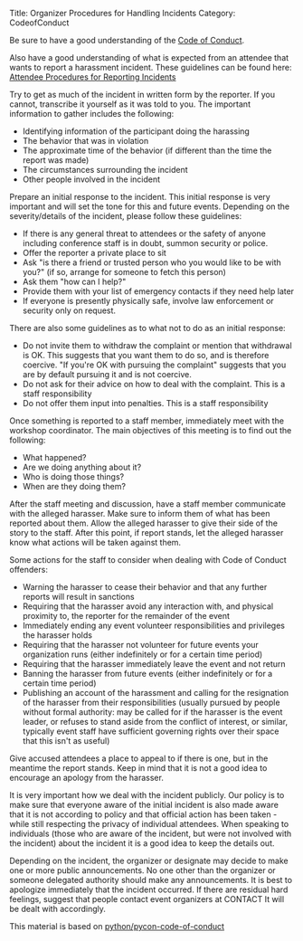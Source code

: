 Title: Organizer Procedures for Handling Incidents
Category: CodeofConduct


Be sure to have a good understanding of the [Code of Conduct]({filename}./code.md).

Also have a good understanding of what is expected from an attendee that wants
to report a harassment incident. These guidelines can be found here: [Attendee
Procedures for Reporting Incidents]({filename}./code_attend.md)

Try to get as much of the incident in written form by the reporter. If you
cannot, transcribe it yourself as it was told to you. The important information
to gather includes the following:

* Identifying information of the participant doing the harassing
* The behavior that was in violation
* The approximate time of the behavior (if different than the time the report was made) 
* The circumstances surrounding the incident
* Other people involved in the incident

Prepare an initial response to the incident. This initial response is very
important and will set the tone for this and future events. Depending on the
severity/details of the incident, please follow these guidelines:

* If there is any general threat to attendees or the safety of anyone including
  conference staff is in doubt, summon security or police.
* Offer the reporter a private place to sit
* Ask "is there a friend or trusted person who you would like to be with you?"
  (if so, arrange for someone to fetch this person)
* Ask them "how can I help?"
* Provide them with your list of emergency contacts if they need help later
* If everyone is presently physically safe, involve law enforcement or security only on request.

There are also some guidelines as to what not to do as an initial response:

* Do not invite them to withdraw the complaint or mention that withdrawal is
  OK. This suggests that you want them to do so, and is therefore coercive. "If
  you're OK with pursuing the complaint" suggests that you are by default
  pursuing it and is not coercive.
* Do not ask for their advice on how to deal with the complaint. This is a
  staff responsibility
* Do not offer them input into penalties. This is a staff responsibility

Once something is reported to a staff member, immediately meet with the
workshop coordinator. The main objectives of this meeting is to find out the
following:

* What happened?
* Are we doing anything about it?
* Who is doing those things?
* When are they doing them?

After the staff meeting and discussion, have a staff member communicate with
the alleged harasser. Make sure to inform them of what has been reported about
them. Allow the alleged harasser to give their side of the story to the staff.
After this point, if report stands, let the alleged harasser know what actions
will be taken against them.

Some actions for the staff to consider when dealing with Code of Conduct offenders:

* Warning the harasser to cease their behavior and that any further reports will result in sanctions
* Requiring that the harasser avoid any interaction with, and physical
  proximity to, the reporter for the remainder of the event
* Immediately ending any event volunteer responsibilities and privileges the
  harasser holds
* Requiring that the harasser not volunteer for future events your organization
  runs (either indefinitely or for a certain time period)
* Requiring that the harasser immediately leave the event and not return
* Banning the harasser from future events (either indefinitely or for a certain time period)
* Publishing an account of the harassment and calling for the resignation of
  the harasser from their responsibilities (usually pursued by people without
  formal authority: may be called for if the harasser is the event leader, or
  refuses to stand aside from the conflict of interest, or similar, typically
  event staff have sufficient governing rights over their space that this isn't
  as useful)

Give accused attendees a place to appeal to if there is one, but in the
meantime the report stands. Keep in mind that it is not a good idea to
encourage an apology from the harasser. 

It is very important how we deal with the incident publicly. Our policy is to
make sure that everyone aware of the initial incident is also made aware that
it is not according to policy and that official action has been taken - while
still respecting the privacy of individual attendees. When speaking to
individuals (those who are aware of the incident, but were not involved with
the incident) about the incident it is a good idea to keep the details out. 

Depending on the incident, the organizer or designate may decide to make one or
more public announcements. No one other than the organizer or someone delegated
authority should make any announcements. It is best to apologize immediately
that the incident occurred. If there are residual hard feelings, suggest that
people contact event organizers at CONTACT It will be dealt with accordingly.

This material is based on [python/pycon-code-of-conduct](https://github.com/python/pycon-code-of-conduct/tree/8db057805f5be1bf8a19122d4e757020ab82c06b)
